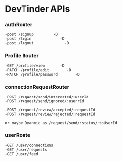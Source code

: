 # DevTinder APIs

### authRouter

    -post /signup         -D
    -post /login             -D
    -post /logout              -D

### Profile Router

    -GET /profile/view       -D 
    -PATCH /profile/edit        -D
    -PATCH /profile/password        -D

### connectionRequestRouter

    -POST /request/send/interested/:userId  
    -POST /request/send/ignored/:userrId
    
    -POST /request/review/accepted/:requestId
    -POST /request/review/rejected/:requestId

    or maybe Dyanmic as /request/send/:status/:toUserId

    
### userRoute

    -GET /user/connections
    -GET /user/requests
    -GET /user/feed  
